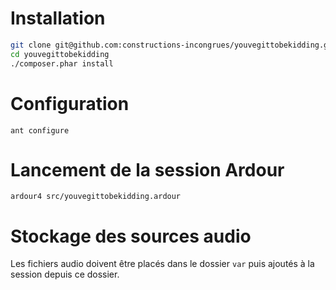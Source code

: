 # Installation

```bash
git clone git@github.com:constructions-incongrues/youvegittobekidding.git
cd youvegittobekidding
./composer.phar install
```

# Configuration

```
ant configure
```

# Lancement de la session Ardour

```
ardour4 src/youvegittobekidding.ardour
```

# Stockage des sources audio

Les fichiers audio doivent être placés dans le dossier ```var``` puis ajoutés à la session depuis ce dossier.

